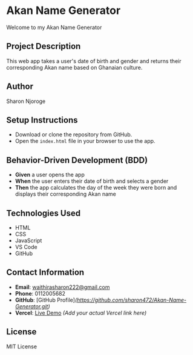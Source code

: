 # Akan Name Generator
Welcome to my Akan Name Generator
## Project Description
This web app takes a user's date of birth and gender and returns their corresponding Akan name based on Ghanaian culture.

## Author
Sharon  Njoroge

## Setup Instructions
- Download or clone the repository from GitHub.
- Open the `index.html` file in your browser to use the app.

## Behavior-Driven Development (BDD)
- **Given** a user opens the app  
- **When** the user enters their date of birth and selects a gender  
- **Then** the app calculates the day of the week they were born and displays their corresponding Akan name

## Technologies Used
- HTML  
- CSS  
- JavaScript  
- VS Code  
- GitHub  

## Contact Information
- **Email**: waithirasharon222@gmail.com  
- **Phone**: 0112005682  
- **GitHub**: [GitHub Profile]*(https://github.com/sharon472/Akan-Name-Generator.git)*
- **Vercel**: [Live Demo](https://vercel.com/) *(Add your actual Vercel link here)*

## License
MIT License
